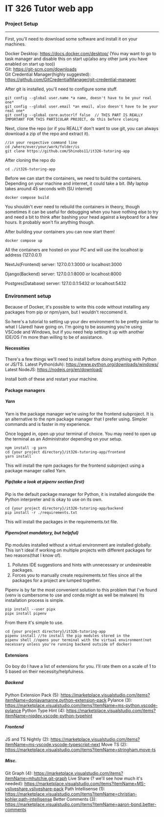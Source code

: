 # IT 326 Tutor web app
### Project Setup
---
First, you'll need to download some software and install it on your machines.

Docker Desktop: https://docs.docker.com/desktop/ (You may want to go to task manager and disable this on start up(also any other junk you have enabled on start up too)) <br/>
Git: https://git-scm.com/downloads <br/>
Git Credential Manager(highly suggested): https://github.com/GitCredentialManager/git-credential-manager <br/>

After git is installed, you'll need to configure some stuff.

```
git config --global user.name *a name, doesn't have to be your real one*
git config --global user.email *an email, also doesn't have to be your real one*
git config --global core.autocrlf false  // THIS PART IS REALLY IMPORTANT FOR THIS PARTICULAR PROJECT, do this before cloning
```

Next, clone the repo (or if you REALLY don't want to use git, you can always download a zip of the repo and extract it).

```
//in your respective command line
cd /where/ever/your/work/folder/is
git clone https://github.com/Shinobs11/it326-tutoring-app
```

After cloning the repo do
```
cd ./it326-tutoring-app
```

Before we can start the containers, we need to build the containers. Depending on your machine and internet, it could take a bit. (My laptop takes around 45 seconds with ISU internet)

```
docker compose build
```
You shouldn't ever need to rebuild the containers in theory, though sometimes it can be useful for debugging when you have nothing else to try and need a bit to think after bashing your head against a keyboard for a few hours. It probably won't fix anything though.

After building your containers you can now start them!
```
docker compose up
```



All the containers are hosted on your PC and will use the localhost ip address (127.0.0.1)

NextJs(Frontend) server: 127.0.0.1:3000 or localhost:3000

Django(Backend) server: 127.0.0.1:8000 or localhost:8000

Postgres(Database) server: 127.0.0.1:5432 or localhost:5432


### Environment setup
Because of Docker, it's possible to write this code without installing any packages from pip or npm/yarn,
but I wouldn't reccomend it. 

So here's a tutorial to setting up your dev environment to be pretty similar to what I (Jared) have going
on. I'm going to be assuming you're using VSCode and Windows, but if you need help setting it up with another IDE/OS I'm more than willing to be of assistance.

#### Necessities
There's a few things we'll need to install before doing anything with Python or JS/TS.
Latest Python(duh): https://www.python.org/downloads/windows/
Latest NodeJS: https://nodejs.org/en/download/

Install both of these and restart your machine.

#### Package managers
##### Yarn
Yarn is the package manager we're using for the frontend subproject. It is an alternative to the npm package manager that I prefer using. Simpler commands and is faster in my experience.

Once logged in, open up your terminal of choice. You may need to open up the terminal as an Administrator depending on your setup.
```
npm install -g yarn
cd {your project directory}/it326-tutoring-app/frontend
yarn install
```
This will install the npm packages for the frontend subproject using a package manager called Yarn.

##### Pip(take a look at pipenv section first)
Pip is the default package manager for Python, it is installed alongside the Python interpreter and is okay to use on its own.

```
cd {your project directory}/it326-tutoring-app/backend
pip install -r ./requirements.txt
```
This will install the packages in the requirements.txt file.

##### Pipenv(not mandatory, but helpful)
Pip modules installed without a virtual environment are installed globally. This isn't ideal if working on multiple projects with different packages for two reasons(that I know of).
1. Pollutes IDE suggestions and hints with unnecessary or undesireable packages.
2. Forces you to manually create requirements.txt files since all the packages for a project are lumped together.

Pipenv is by far the most convenient solution to this problem that I've found (venv is cumbersome to use and conda might as well be malware)
Its installation process is simple.
```
pip install --user pipx
pipx install pipenv
```
From there it's simple to use.
```
cd {your project directory}/it326-tutoring-app
pipenv install //to install the pip modules stored in the
pipenv shell //opens your terminal with the virtual environment(not necessary unless you're running backend outside of docker)
```



#### Extensions
Oo boy do I have a list of extensions for you.
I'll rate them on a scale of 1 to 5 based on their necessity/helpfulness.

##### Backend
Python Extension Pack (5): https://marketplace.visualstudio.com/items?itemName=donjayamanne.python-extension-pack
Pylance (3): https://marketplace.visualstudio.com/items?itemName=ms-python.vscode-pylance
Python Type Hint (4): https://marketplace.visualstudio.com/items?itemName=njqdev.vscode-python-typehint

##### Frontend
JS and TS Nightly (2): https://marketplace.visualstudio.com/items?itemName=ms-vscode.vscode-typescript-next
Move TS (2): https://marketplace.visualstudio.com/items?itemName=stringham.move-ts
##### Misc.
Git Graph (4): https://marketplace.visualstudio.com/items?itemName=mhutchie.git-graph
Live Share (? we'll see how much it's needed): https://marketplace.visualstudio.com/items?itemName=MS-vsliveshare.vsliveshare-pack
Path Intellisense (1): https://marketplace.visualstudio.com/items?itemName=christian-kohler.path-intellisense
Better Comments (3): https://marketplace.visualstudio.com/items?itemName=aaron-bond.better-comments



